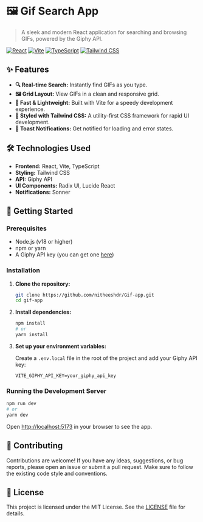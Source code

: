 # 🖼️ Gif Search App

> A sleek and modern React application for searching and browsing GIFs, powered by the Giphy API.

[![React](https://img.shields.io/badge/React-20232A?style=for-the-badge&logo=react&logoColor=61DAFB)](https://reactjs.org/)
[![Vite](https://img.shields.io/badge/Vite-B73BFE?style=for-the-badge&logo=vite&logoColor=FFD62E)](https://vitejs.dev/)
[![TypeScript](https://img.shields.io/badge/TypeScript-007ACC?style=for-the-badge&logo=typescript&logoColor=white)](https://www.typescriptlang.org/)
[![Tailwind CSS](https://img.shields.io/badge/Tailwind_CSS-38B2AC?style=for-the-badge&logo=tailwind-css&logoColor=white)](https://tailwindcss.com/)

## ✨ Features

*   **🔍 Real-time Search:** Instantly find GIFs as you type.
*   **🖼️ Grid Layout:** View GIFs in a clean and responsive grid.
*   **🚀 Fast & Lightweight:** Built with Vite for a speedy development experience.
*   **💅 Styled with Tailwind CSS:** A utility-first CSS framework for rapid UI development.
*   **🔔 Toast Notifications:** Get notified for loading and error states.

## 🛠️ Technologies Used

*   **Frontend:** React, Vite, TypeScript
*   **Styling:** Tailwind CSS
*   **API:** Giphy API
*   **UI Components:** Radix UI, Lucide React
*   **Notifications:** Sonner

## 🚀 Getting Started

### Prerequisites

*   Node.js (v18 or higher)
*   npm or yarn
*   A Giphy API key (you can get one [here](https://developers.giphy.com/))

### Installation

1.  **Clone the repository:**

    ```bash
    git clone https://github.com/nitheeshdr/Gif-app.git
    cd gif-app
    ```

2.  **Install dependencies:**

    ```bash
    npm install
    # or
    yarn install
    ```

3.  **Set up your environment variables:**

    Create a `.env.local` file in the root of the project and add your Giphy API key:

    ```
    VITE_GIPHY_API_KEY=your_giphy_api_key
    ```

### Running the Development Server

```bash
npm run dev
# or
yarn dev
```

Open [http://localhost:5173](http://localhost:5173) in your browser to see the app.

## 🤝 Contributing

Contributions are welcome! If you have any ideas, suggestions, or bug reports, please open an issue or submit a pull request. Make sure to follow the existing code style and conventions.

## 📄 License

This project is licensed under the MIT License. See the [LICENSE](LICENSE) file for details.